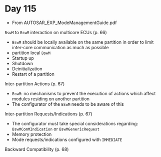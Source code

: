 # Day 115

* From AUTOSAR\_EXP\_ModeManagementGuide.pdf

`BswM` to `BswM` interaction on multicore ECUs (p. 66)
* `BswM` should be locally available on the same partition in order to limit inter-core communication as much as possible
* partition local `BswM`
* Startup up
* Shutdown
* Deinitialization
* Restart of a partition

Inter-partition Actions (p. 67)
* `BswM`: no mechanisms to prevent the execution of actions which affect modules residing on another partition
* The configurator of the `BswM` needs to be aware of this

Inter-partition Requests/Indications (p. 67)
* The configurator must take special considerations regarding: `BswMComMIndication` or `BswMGenericRequest`
* Memory protection
* Mode requests/indications configured with `IMMEDIATE`

Backward Compatibility (p. 68)

